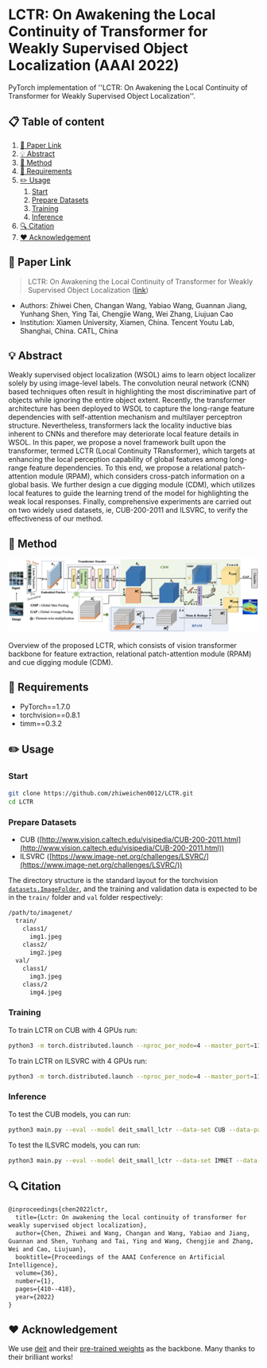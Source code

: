 # LCTR: On Awakening the Local Continuity of Transformer for Weakly Supervised Object Localization (AAAI 2022)

PyTorch implementation of ''LCTR: On Awakening the Local Continuity of Transformer for Weakly Supervised Object Localization''. 

## 📋 Table of content
 1. [📎 Paper Link](#1)
 2. [💡 Abstract](#2)
 3. [📖 Method](#3)
 4. [📃 Requirements](#4)
 5. [✏️ Usage](#5)
    1. [Start](#51)
    2. [Prepare Datasets](#52)
    3. [Training](#53)
    4. [Inference](#54)
 6. [🔍 Citation](#6)
 7. [❤️ Acknowledgement](#7)

## 📎 Paper Link <a name="1"></a> 
> LCTR: On Awakening the Local Continuity of Transformer for Weakly Supervised Object Localization ([link](https://www.aaai.org/AAAI22Papers/AAAI-329.ChenZ.pdf))
* Authors: Zhiwei Chen, Changan Wang, Yabiao Wang, Guannan Jiang, Yunhang Shen, Ying Tai, Chengjie Wang, Wei Zhang, Liujuan Cao
* Institution: Xiamen University, Xiamen, China. Tencent Youtu Lab, Shanghai, China. CATL, China

## 💡 Abstract <a name="2"></a> 
Weakly supervised object localization (WSOL) aims to learn object localizer solely by using image-level labels. The convolution neural network (CNN) based techniques often result in highlighting the most discriminative part of objects while ignoring the entire object extent. Recently, the transformer architecture has been deployed to WSOL to capture the long-range feature dependencies with self-attention mechanism and multilayer perceptron structure. Nevertheless, transformers lack the locality inductive bias inherent to CNNs and therefore may deteriorate local feature details in WSOL. In this paper, we propose a novel framework built upon the transformer, termed LCTR (Local Continuity TRansformer), which targets at enhancing the local perception capability of global features among long-range feature dependencies. To this end, we propose a relational patch-attention module (RPAM), which considers cross-patch information on a global basis. We further design a cue digging module (CDM), which utilizes local features to guide the learning trend of the model for highlighting the weak local responses. Finally, comprehensive experiments are carried out on two widely used datasets, ie, CUB-200-2011 and ILSVRC, to verify the effectiveness of our method.

## 📖 Method <a name="3"></a> 

<p align="center">
    <img src="./Img/network.png" width="750"/> <br />
    <em> 
    </em>
</p>
Overview of the proposed LCTR, which consists of vision transformer backbone for feature extraction, relational patch-attention module (RPAM) and cue digging module (CDM).

## 📃 Requirements <a name="4"></a> 
  - PyTorch==1.7.0  
  - torchvision==0.8.1
  - timm==0.3.2

## ✏️ Usage <a name="5"></a> 

### Start <a name="51"></a> 

```bash  
git clone https://github.com/zhiweichen0012/LCTR.git
cd LCTR
```

### Prepare Datasets <a name="52"></a> 

* CUB ([http://www.vision.caltech.edu/visipedia/CUB-200-2011.html](http://www.vision.caltech.edu/visipedia/CUB-200-2011.html))
* ILSVRC ([https://www.image-net.org/challenges/LSVRC/](https://www.image-net.org/challenges/LSVRC/))

The directory structure is the standard layout for the torchvision [`datasets.ImageFolder`](https://pytorch.org/docs/stable/torchvision/datasets.html#imagefolder), and the training and validation data is expected to be in the `train/` folder and `val` folder respectively:

```
/path/to/imagenet/
  train/
    class1/
      img1.jpeg
    class2/
      img2.jpeg
  val/
    class1/
      img3.jpeg
    class/2
      img4.jpeg
```


### Training <a name="53"></a> 

To train LCTR on CUB with 4 GPUs run:

```bash
python3 -m torch.distributed.launch --nproc_per_node=4 --master_port=11240 --use_env main.py --model deit_small_lctr --batch-size 128 --data-path /path/to/CUB --output_dir /path/to/save --resume /path/to/weights/deit_small_patch16_224.pth --epochs 80 --data-set CUB --lr 5e-5
```

To train LCTR on ILSVRC with 4 GPUs run:

```bash
python3 -m torch.distributed.launch --nproc_per_node=4 --master_port=11240 --use_env main.py --model deit_small_lctr --batch-size 256 --data-path /path/to/IMNET --output_dir /path/to/save --resume /path/to/weights/deit_small_patch16_224.pth --epochs 14 --data-set IMNET --lr 5e-4
```

### Inference <a name="54"></a> 

To test the CUB models, you can run:

```bash  
python3 main.py --eval --model deit_small_lctr --data-set CUB --data-path /path/to/CUB --resume ./path/to/LCTR_CUB_model
```

To test the ILSVRC models, you can run:
```bash  
python3 main.py --eval --model deit_small_lctr --data-set IMNET --data-path /path/to/IMNET --resume ./path/to/LCTR_IMNET_model
```

## 🔍 Citation <a name="6"></a> 

```
@inproceedings{chen2022lctr,
  title={Lctr: On awakening the local continuity of transformer for weakly supervised object localization},
  author={Chen, Zhiwei and Wang, Changan and Wang, Yabiao and Jiang, Guannan and Shen, Yunhang and Tai, Ying and Wang, Chengjie and Zhang, Wei and Cao, Liujuan},
  booktitle={Proceedings of the AAAI Conference on Artificial Intelligence},
  volume={36},
  number={1},
  pages={410--418},
  year={2022}
}
```

## ❤️ Acknowledgement <a name="7"></a> 

We use [deit](https://github.com/facebookresearch/deit) and their [pre-trained weights](https://dl.fbaipublicfiles.com/deit/deit_small_patch16_224-cd65a155.pth) as the backbone. Many thanks to their brilliant works!
